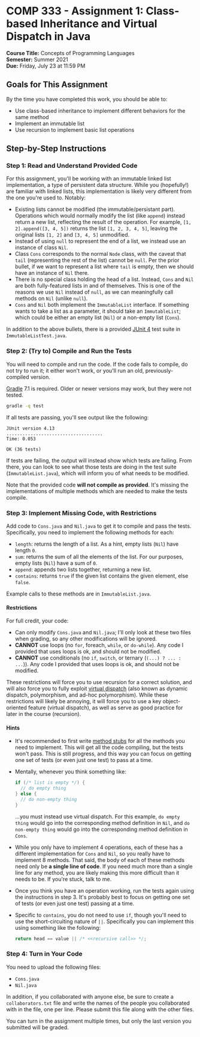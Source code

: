 # COMP 333 - Assignment 1: Class-based Inheritance and Virtual Dispatch in Java

**Course Title:** Concepts of Programming Languages<br/>
**Semester:** Summer 2021<br/>
**Due:** Friday, July 23 at 11:59 PM<br/>

## Goals for This Assignment

By the time you have completed this work, you should be able to:

* Use class-based inheritance to implement different behaviors for the same method
* Implement an immutable list
* Use recursion to implement basic list operations

## Step-by-Step Instructions

### Step 1: Read and Understand Provided Code

For this assignment, you'll be working with an immutable linked list implementation, a type of persistent data structure. While you (hopefully!) are familiar with linked lists, this implementation is likely very different from the one you're used to. Notably:

* Existing lists cannot be modified (the immutable/persistant part). Operations which would normally modify the list (like `append`) instead return a new list, reflecting the result of the operation. For example, `[1, 2].append([3, 4, 5])` returns the list `[1, 2, 3, 4, 5]`, leaving the original lists `[1, 2]` and `[3, 4, 5]` unmodified.
* Instead of using `null` to represent the end of a list, we instead use an instance of class `Nil`.
* Class `Cons` corresponds to the normal `Node` class, with the caveat that `tail` (representing the rest of the list) cannot be `null`. Per the prior bullet, if we want to represent a list where `tail` is empty, then we should have an instance of `Nil` there.
* There is no special class holding the head of a list. Instead, `Cons` and `Nil` are both fully-featured lists in and of themselves. This is one of the reasons we use `Nil` instead of `null`, as we can meaningfully call methods on `Nil` (unlike `null`).
* `Cons` and `Nil` both implement the `ImmutableList` interface. If something wants to take a list as a parameter, it should take an `ImmutableList`; which could be either an empty list (`Nil`) or a non-empty list (`Cons`).

In addition to the above bullets, there is a provided [JUnit 4](https://junit.org/junit4/) test suite in `ImmutableListTest.java`.

### Step 2: (Try to) Compile and Run the Tests

You will need to compile and run the code. If the code fails to compile, do not try to run it; it either won't work, or you'll run an old, previously-compiled version.

[Gradle](https://gradle.org/install/) 7.1 is required. Older or newer versions may work, but they were not tested.

```sh
gradle -q test
```

If all tests are passing, you'll see output like the following:

```
JUnit version 4.13
....................................
Time: 0.053

OK (36 tests)
```

If tests are failing, the output will instead show which tests are failing. From there, you can look to see what those tests are doing in the test suite (`ImmutableList.java`), which will inform you of what needs to be modified.

Note that the provided code **will not compile as provided**. It's missing the implementations of multiple methods which are needed to make the tests compile.

### Step 3: Implement Missing Code, with Restrictions

Add code to `Cons.java` and `Nil.java` to get it to compile and pass the tests. Specifically, you need to implement the following methods for each:

* `length`: returns the length of a list. As a hint, empty lists (`Nil`) have length `0`.
* `sum`: returns the sum of all the elements of the list. For our purposes, empty lists (`Nil`) have a sum of `0`.
* `append`: appends two lists together, returning a new list.
* `contains`: returns `true` if the given list contains the given element, else `false`.

Example calls to these methods are in `ImmutableList.java`.

#### Restrictions

For full credit, your code:

* Can only modify `Cons.java` and `Nil.java`; I'll only look at these two files when grading, so any other modifications will be ignored.
* **CANNOT** use loops (no `for`, foreach, `while`, or `do-while`). Any code I provided that uses loops is ok, and should not be modified.
* **CANNOT** use conditionals (no `if`, `switch`, or ternary (`(...) ? ... : ...`)). Any code I provided that uses loops is ok, and should not be modified.

These restrictions will force you to use recursion for a correct solution, and will also force you to fully exploit [virtual dispatch](https://en.wikipedia.org/wiki/Dynamic_dispatch) (also known as dynamic dispatch, polymorphism, and ad-hoc polymorphism). While these restrictions will likely be annoying, it will force you to use a key object-oriented feature (virtual dispatch), as well as serve as good practice for later in the course (recursion).

#### Hints

* It's recommended to first write [method stubs](https://en.wikipedia.org/wiki/Method_stub) for all the methods you need to implement. This will get all the code compiling, but the tests won't pass. This is still progress, and this way you can focus on getting one set of tests (or even just one test) to pass at a time.
* Mentally, whenever you think something like:

    ```java
    if (/* list is empty */) {
      // do empty thing
    } else {
      // do non-empty thing
    }
    ```

    ...you must instead use virtual dispatch. For this example, `do empty thing` would go into the corresponding method definition in `Nil`, and `do non-empty thing` would go into the corresponding method definition in `Cons`.
* While you only have to implement 4 operations, each of these has a different implementation for `Cons` and `Nil`, so you really have to implement 8 methods. That said, the body of each of these methods need only be **a single line of code**. If you need much more than a single line for any method, you are likely making this more difficult than it needs to be. If you're stuck, talk to me.
* Once you think you have an operation working, run the tests again using the instructions in step 3. It's probably best to focus on getting one set of tests (or even just one test) passing at a time.
* Specific to `contains`, you do not need to use `if`, though you'll need to use the short-circuiting nature of `||`. Specifically you can implement this using something like the following:

    ```java
    return head == value || /* <<recursive call>> */;
    ```

### Step 4: Turn in Your Code

You need to upload the following files:

*   `Cons.java`
*   `Nil.java`

In addition, if you collaborated with anyone else, be sure to create a `collaborators.txt` file and write the names of the people you collaborated with in the file, one per line. Please submit this file along with the other files.

You can turn in the assignment multiple times, but only the last version you submitted will be graded.
